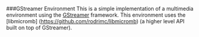 ###GStreamer Environment
This is a simple implementation of a multimedia environment using the [GStreamer](http://gstreamer.freedesktop.org/)
framework. This environment uses the [libmicromb] (https://github.com/rodrimc/libmicromb)
(a higher level API built on top of GStreamer).
